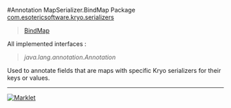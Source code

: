 #Annotation MapSerializer.BindMap
Package [com.esotericsoftware.kryo.serializers](README.md)<br>

> [BindMap](BindMap.md)

All implemented interfaces :
> *java.lang.annotation.Annotation*

Used to annotate fields that are maps with specific Kryo serializers for their keys or values.

---

[![Marklet](https://img.shields.io/badge/Generated%20by-Marklet-green.svg)](https://github.com/Faylixe/marklet)